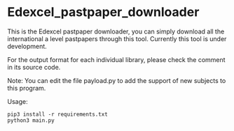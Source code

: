 # Edexcel_pastpaper_downloader
This is the Edexcel pastpaper downloader, you can simply download all the international a level pastpapers through this tool. Currently this tool is under development.

For the output format for each individual library, please check the comment in its source code.

Note: You can edit the file payload.py to add the support of new subjects to this program.

Usage:
```
pip3 install -r requirements.txt
python3 main.py
```
